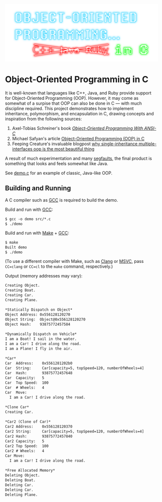 ![Object-Oriented Programming in C](assets/logo/oop-c.png)

# Object-Oriented Programming in C

It is well-known that languages like C++, Java, and Ruby provide support for
Object-Oriented Programming (OOP). However, it may come as somewhat of a surpise
that OOP can also be done in C &mdash; with much discipline required. This
project demonstrates how to implement inheritance, polymorphism, and
encapsulation in C, drawing concepts and inspiration from the following sources:

1. Axel-Tobias Schreiner's book [_Object-Oriented Programming With ANSI-C_]
2. Michael Safyan's article [Object-Oriented Programming (OOP) in C]
3. Feeping Creature's invaluable blogpost [why single-inheritance
   multiple-interfaces oop is the most beautiful thing]

A result of much experimentation and many [segfaults], the final product is
something that looks and feels somewhat like Java.

See [demo.c](src/demo.c) for an example of classic, Java-like OOP.

## Building and Running

A C compiler such as [GCC] is required to build the demo.

Build and run with [GCC]:

```console
$ gcc -o demo src/*.c
$ ./demo
```

Build and run with [Make] + [GCC]:

```console
$ make
Built demo
$ ./demo
```

(To use a different compiler with Make, such as [Clang] or [MSVC], pass
`CC=clang` or `CC=cl` to the `make` command, respectively.)

Output (memory addresses may vary):
```console
Creating Object.
Creating Boat.
Creating Car.
Creating Plane.

*Statically Dispatch on Object*
Object Address: 0x556128120270
Object String:  Object@0x556128120270
Object Hash:    93875772457584

*Dynamically Dispatch on Vehicle*
I am a Boat! I sail in the water.
I am a Car! I drive along the road.
I am a Plane! I fly in the air.

*Car*
Car  Address:    0x5561281202b0
Car  String:     Car[capacity=5, topSpeed=120, numberOfWheels=4]
Car  Hash:       93875772457648
Car  Capacity:   5
Car  Top Speed:  100
Car  # Wheels:   4
Car  Move:
  I am a Car! I drive along the road.

*Clone Car*
Creating Car.

*Car2 (Clone of Car)*
Car2 Address:    0x556128120370
Car2 String:     Car[capacity=5, topSpeed=120, numberOfWheels=4]
Car2 Hash:       93875772457840
Car2 Capacity:   5
Car2 Top Speed:  100
Car2 # Wheels:   4
Car Move:
  I am a Car! I drive along the road.

*Free Allocated Memory*
Deleting Object.
Deleting Boat.
Deleting Car.
Deleting Car.
Deleting Plane.
```

<!------------------------------------------------------------------------------
  Links
------------------------------------------------------------------------------->
[Clang]: https://clang.llvm.org/
[GCC]: https://gcc.gnu.org/
[Make]: https://www.gnu.org/software/make/
[MSVC]: https://visualstudio.microsoft.com/vs/features/cplusplus/
[null pointer]: https://en.wikipedia.org/wiki/Null_pointer
[_Object-Oriented Programming With ANSI-C_]: https://www.cs.rit.edu/~ats/books/ooc.pdf
[Object-Oriented Programming (OOP) in C]: https://www.codementor.io/@michaelsafyan/object-oriented-programming-in-c-du1081gw2
[segfaults]: https://en.wikipedia.org/wiki/Segmentation_fault
[why single-inheritance multiple-interfaces oop is the most beautiful thing]: https://feepingcreature.github.io/oop.html
